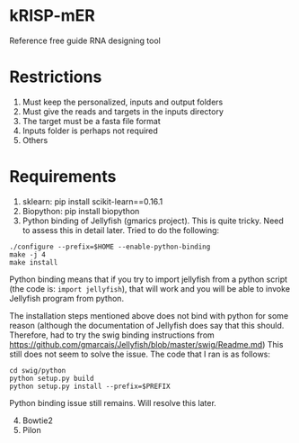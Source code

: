 # kRISP-mER
Reference free guide RNA designing tool

# Restrictions
1. Must keep the personalized, inputs and output folders
2. Must give the reads and targets in the inputs directory
3. The target must be a fasta file format
4. Inputs folder is perhaps not required
5. Others

# Requirements
1. sklearn: pip install scikit-learn==0.16.1
2. Biopython: pip install biopython
3. Python binding of Jellyfish (gmarics project). This is quite tricky. Need to assess this in detail later. Tried to do the following:
```buildoutcfg
./configure --prefix=$HOME --enable-python-binding
make -j 4
make install
```
Python binding means that if you try to import jellyfish from a python script (the code is: `import jellyfish`), that will work and you will be able to invoke Jellyfish program from python.

The installation steps mentioned above does not bind with python for some reason (although the documentation of Jellyfish does say that this should. Therefore, had to try the swig binding instructions from https://github.com/gmarcais/Jellyfish/blob/master/swig/Readme.md) This still does not seem to solve the issue. The code that I ran is as follows:

```buildoutcfg
cd swig/python
python setup.py build
python setup.py install --prefix=$PREFIX
```

Python binding issue still remains. Will resolve this later.

4. Bowtie2
5. Pilon